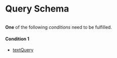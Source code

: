 
# Query Schema

```
```



**One** of the following *conditions* need to be fulfilled.


#### Condition 1



* [textQuery](textQuery.md)

